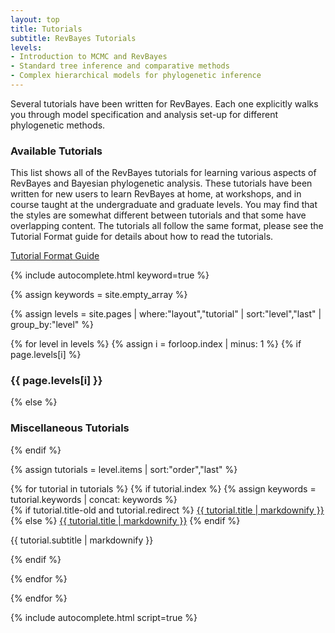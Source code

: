 ```yaml
---
layout: top
title: Tutorials
subtitle: RevBayes Tutorials
levels:
- Introduction to MCMC and RevBayes
- Standard tree inference and comparative methods
- Complex hierarchical models for phylogenetic inference
---
```


Several tutorials have been written for RevBayes. Each one explicitly walks you through model specification and analysis set-up for different phylogenetic methods.


### Available Tutorials

This list shows all of the RevBayes tutorials for learning various aspects of RevBayes and Bayesian phylogenetic analysis. 
These tutorials have been written for new users to learn RevBayes at home, at workshops, and in course taught at the undergraduate and graduate levels. 
You may find that the styles are somewhat different between tutorials and that some  have overlapping content. 
The tutorials all follow the same format, please see the Tutorial Format guide for details about how to read the tutorials.

<a href="{{ site.baseurl }}{% link tutorials/format.md %}" class="btn btn-info" role="button">Tutorial Format Guide</a>

{% include autocomplete.html keyword=true %}

{% assign keywords = site.empty_array %}

{% assign levels = site.pages | where:"layout","tutorial" | sort:"level","last" | group_by:"level" %}

{% for level in levels %}
{% assign i = forloop.index | minus: 1 %}
{% if page.levels[i] %}
<h3>{{ page.levels[i] }}</h3>
{% else %}
<h3>Miscellaneous Tutorials</h3>
{% endif %}

{% assign tutorials = level.items | sort:"order","last" %}

<div class="tutorialbox">
{% for tutorial in tutorials %}
{% if tutorial.index %}
{% assign keywords = tutorial.keywords | concat: keywords %}

<div class="tutorial {{ tutorial.keywords | join:' '}}" width="30%">
{% if tutorial.title-old and tutorial.redirect %}
<a class="title" href="https://github.com/revbayes/revbayes_tutorial/raw/master/tutorial_TeX/{{ tutorial.title-old }}/{{ tutorial.title-old }}.pdf">{{ tutorial.title | markdownify }}</a>
{% else %}
<a class="title" href="{{ site.baseurl }}{{ tutorial.url }}">{{ tutorial.title | markdownify }}</a>
{% endif %}
<p class="subtitle" >{{ tutorial.subtitle | markdownify }}</p>
</div>
{% endif %}

{% endfor %}
</div>

{% endfor %}

{% include autocomplete.html script=true %}
